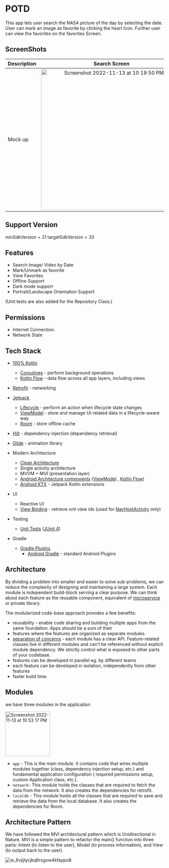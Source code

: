 # POTD

This app lets user search the NASA picture of the day by selecting the date. User can mark an image as favorite by clicking the heart Icon.
Further user can view the favorites on the favorites Screen.


## ScreenShots

| Description        | Search Screen           | Favorites Screen  |
| ------------- |:-------------:| :-----:|
|     Mock up  | <img width="447" alt="Screenshot 2022-11-13 at 10 19 50 PM" src="https://user-images.githubusercontent.com/5801370/201533800-d09148ac-aa2c-496d-a795-33dc205b7e80.png"> | <img width="443" alt="Screenshot 2022-11-13 at 10 14 46 PM" src="https://user-images.githubusercontent.com/5801370/201533835-4109c0a1-02ab-49c8-8ea8-38d7ce906845.png"> |



## Support Version
minSdkVersion = 21
targetSdkVersion = 33



## Features

- Search Image/ Video by Date
- Mark/Unmark as favorite
- View Favorites
- Offline Support
- Dark mode support
- Portrait/Landscape Orientation Support

(Unit tests are also added for the Repository Class.)




## Permissions

- Internet Connection.
- Network State

## Tech Stack

  * [100% Kotlin](https://kotlinlang.org/)
    + [Coroutines](https://kotlinlang.org/docs/reference/coroutines-overview.html) - perform background operations
    + [Kotlin Flow](https://kotlinlang.org/docs/flow.html) - data flow across all app layers, including views
  * [Retrofit](https://square.github.io/retrofit/) - networking
  * [Jetpack](https://developer.android.com/jetpack)
    * [Lifecycle](https://developer.android.com/topic/libraries/architecture/lifecycle) - perform an action when
      lifecycle state changes
    * [ViewModel](https://developer.android.com/topic/libraries/architecture/viewmodel) - store and manage UI-related
      data in a lifecycle-aware way
    * [Room](https://developer.android.com/jetpack/androidx/releases/room) - store offline cache
  * [Hilt](https://developer.android.com/training/dependency-injection/hilt-android) - dependency injection (dependency retrieval)
  * [Glide](https://github.com/bumptech/glide) - animation library
* Modern Architecture
  * [Clean Architecture](https://blog.cleancoder.com/uncle-bob/2012/08/13/the-clean-architecture.html)
  * Single activity architecture
  * MVVM + MVI (presentation layer)
  * [Android Architecture components](https://developer.android.com/topic/libraries/architecture)
    ([ViewModel](https://developer.android.com/topic/libraries/architecture/viewmodel)
    , [Kotlin Flow](https://kotlinlang.org/docs/flow.html))
  * [Android KTX](https://developer.android.com/kotlin/ktx) - Jetpack Kotlin extensions
* UI
  * Reactive UI
  * [View Binding](https://developer.android.com/topic/libraries/view-binding) - retrieve xml view ids
    (used for [NavHostActivity](app/src/main/java/com/igorwojda/showcase/app/presentation/NavHostActivity.kt) only)

* Testing
  * [Unit Tests](https://en.wikipedia.org/wiki/Unit_testing) ([JUnit 4](https://junit.org/junit4/))
  
* Gradle
  * [Gradle Plugins](https://plugins.gradle.org/)
    * [Android Gradle](https://developer.android.com/studio/releases/gradle-plugin) - standard Android Plugins
    

## Architecture

By dividing a problem into smaller and easier to solve sub-problems, we can reduce the complexity of designing and
maintaining a large system. Each module is independent build-block serving a clear purpose. We can think about each
feature as the reusable component, equivalent of [microservice](https://en.wikipedia.org/wiki/Microservices) or private
library.

The modularized code-base approach provides a few benefits:

- reusability - enable code sharing and building multiple apps from the same foundation. Apps should be a sum of their
- features where the features are organized as separate modules.
- [separation of concerns](https://en.wikipedia.org/wiki/Separation_of_concerns) - each module has a clear API.
  Feature-related classes live in different modules and can't be referenced without explicit module dependency. We
  strictly control what is exposed to other parts of your codebase.
- features can be developed in parallel eg. by different teams
- each feature can be developed in isolation, independently from other features
- faster build time.

## Modules

we have three modules in the application

<img width="142" alt="Screenshot 2022-11-13 at 10 53 17 PM" src="https://user-images.githubusercontent.com/5801370/201535613-01a666bd-4951-4005-b641-39f123426584.png">


- `app` -  This is the main module. It contains code that wires multiple modules together (class, dependency injection setup,  etc.) and fundamental application configuration ( required permissions setup, custom Application class, etc.).
- `network`- This module holds the classes that are required to fetch the data from the network. It also creates the dependencies for retrofit.
- `localdb` - This module holds all the classes that are required to save and retrieve the data from the local database. It also creates the dependencies for Room.


## Architecture Pattern

We have followed the MVI architectural pattern which is Unidirectional in Nature. MVI is a simple pattern to refactor the main() function into three parts: Intent (to listen to the user), Model (to process information), and View (to output back to the user).


![w_6vjijlycjkq6rsgxw4kfaypo8](https://user-images.githubusercontent.com/5801370/201535851-570fcc17-60a7-4cad-b078-2fc3eb1c40d4.png)








